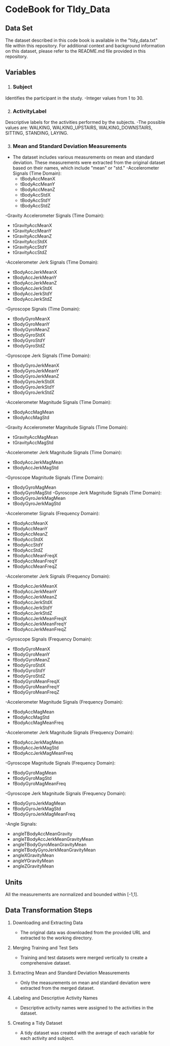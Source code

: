 # CodeBook for TIdy_Data
## Data Set 
The dataset described in this code book is available in the "tidy_data.txt" file within this repository.
For additional context and background information on this dataset, please refer to the README.md file provided in this repository.

## Variables
1. ### Subject
Identifies the participant in the study.
-Integer values from 1 to 30.

2. ### ActivityLabel
Descriptive labels for the activities performed by the subjects.
-The possible values are: WALKING, WALKING_UPSTAIRS, WALKING_DOWNSTAIRS, SITTING, STANDING, LAYING.

3. ### Mean and Standard Deviation Measurements
- The dataset includes various measurements on mean and standard deviation. These measurements were extracted from the original dataset based on their names, which include "mean" or "std."
-Accelerometer Signals (Time Domain):
   - tBodyAccMeanX
   - tBodyAccMeanY
   - tBodyAccMeanZ
   - tBodyAccStdX
   - tBodyAccStdY
   - tBodyAccStdZ

-Gravity Accelerometer Signals (Time Domain):
   - tGravityAccMeanX
   - tGravityAccMeanY
   - tGravityAccMeanZ
   - tGravityAccStdX
   - tGravityAccStdY
   - tGravityAccStdZ

-Accelerometer Jerk Signals (Time Domain):
   - tBodyAccJerkMeanX
   - tBodyAccJerkMeanY
   - tBodyAccJerkMeanZ
   - tBodyAccJerkStdX
   - tBodyAccJerkStdY
   - tBodyAccJerkStdZ

-Gyroscope Signals (Time Domain):
   - tBodyGyroMeanX
   - tBodyGyroMeanY
   - tBodyGyroMeanZ
   - tBodyGyroStdX
   - tBodyGyroStdY
   - tBodyGyroStdZ

-Gyroscope Jerk Signals (Time Domain):
   - tBodyGyroJerkMeanX
   - tBodyGyroJerkMeanY
   - tBodyGyroJerkMeanZ
   - tBodyGyroJerkStdX
   - tBodyGyroJerkStdY
   - tBodyGyroJerkStdZ

-Accelerometer Magnitude Signals (Time Domain):
   - tBodyAccMagMean
   - tBodyAccMagStd

-Gravity Accelerometer Magnitude Signals (Time Domain):
   - tGravityAccMagMean
   - tGravityAccMagStd

-Accelerometer Jerk Magnitude Signals (Time Domain):
   - tBodyAccJerkMagMean
   - tBodyAccJerkMagStd

-Gyroscope Magnitude Signals (Time Domain):
   - tBodyGyroMagMean
   - tBodyGyroMagStd
-Gyroscope Jerk Magnitude Signals (Time Domain):
   - tBodyGyroJerkMagMean
   - tBodyGyroJerkMagStd

-Accelerometer Signals (Frequency Domain):
   - fBodyAccMeanX
   - fBodyAccMeanY
   - fBodyAccMeanZ
   - fBodyAccStdX
   - fBodyAccStdY
   - fBodyAccStdZ
   - fBodyAccMeanFreqX
   - fBodyAccMeanFreqY
   - fBodyAccMeanFreqZ

-Accelerometer Jerk Signals (Frequency Domain):
   - fBodyAccJerkMeanX
   - fBodyAccJerkMeanY
   - fBodyAccJerkMeanZ
   - fBodyAccJerkStdX
   - fBodyAccJerkStdY
   - fBodyAccJerkStdZ
   - fBodyAccJerkMeanFreqX
   - fBodyAccJerkMeanFreqY
   - fBodyAccJerkMeanFreqZ

-Gyroscope Signals (Frequency Domain):
   - fBodyGyroMeanX
   - fBodyGyroMeanY
   - fBodyGyroMeanZ
   - fBodyGyroStdX
   - fBodyGyroStdY
   - fBodyGyroStdZ
   - fBodyGyroMeanFreqX
   - fBodyGyroMeanFreqY
   - fBodyGyroMeanFreqZ

-Accelerometer Magnitude Signals (Frequency Domain):
   - fBodyAccMagMean
   - fBodyAccMagStd
   - fBodyAccMagMeanFreq

-Accelerometer Jerk Magnitude Signals (Frequency Domain):
   - fBodyAccJerkMagMean
   - fBodyAccJerkMagStd
   - fBodyAccJerkMagMeanFreq

-Gyroscope Magnitude Signals (Frequency Domain):
   - fBodyGyroMagMean
   - fBodyGyroMagStd
   - fBodyGyroMagMeanFreq

-Gyroscope Jerk Magnitude Signals (Frequency Domain):
   - fBodyGyroJerkMagMean
   - fBodyGyroJerkMagStd
   - fBodyGyroJerkMagMeanFreq

-Angle Signals:
   - angleTBodyAccMeanGravity
   - angleTBodyAccJerkMeanGravityMean
   - angleTBodyGyroMeanGravityMean
   - angleTBodyGyroJerkMeanGravityMean
   - angleXGravityMean
   - angleYGravityMean
   - angleZGravityMean

## Units
All the measurements are normalized and bounded within [-1,1].

## Data Transformation Steps
1. Downloading and Extracting Data
   - The original data was downloaded from the provided URL and extracted to the working directory.

2. Merging Training and Test Sets
   - Training and test datasets were merged vertically to create a comprehensive dataset.

3. Extracting Mean and Standard Deviation Measurements
   - Only the measurements on mean and standard deviation were extracted from the merged dataset.

4. Labeling and Descriptive Activity Names
   - Descriptive activity names were assigned to the activities in the dataset.

5. Creating a Tidy Dataset
   - A tidy dataset was created with the average of each variable for each activity and subject.

